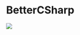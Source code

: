# BetterCSharp
<img src="https://capsule-render.vercel.app/api?type=waving&color=black&height=200&section=header&text=BetterCSharp&fontSize=90" />
